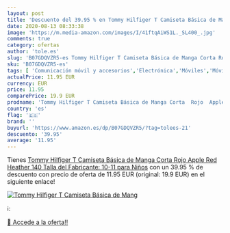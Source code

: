 ```yaml
---
layout: post
title: 'Descuento del 39.95 % en Tommy Hilfiger T Camiseta Básica de Mang'
date: 2020-08-13 08:33:38
image: 'https://m.media-amazon.com/images/I/41ftqAiWS1L._SL400_.jpg'
comments: true
category: ofertas
author: 'tole.es'
slug: 'B07GDQVZR5-es Tommy Hilfiger T Camiseta Básica de Manga Corta Rojo Apple...'
sku: 'B07GDQVZR5-es'
tags: [ 'Comunicación móvil y accesorios','Electrónica','Móviles','Móviles y smartphones libres','apple', ]
actualPrice: 11.95 EUR
currency: EUR
price: 11.95
comparePrice: 19.9 EUR
prodname: 'Tommy Hilfiger T Camiseta Básica de Manga Corta  Rojo  Apple Red Heather   140  Talla del Fabricante: 10-11  para Niños'
country: 'es'
flag: '🇪🇸'
brand: ''
buyurl: 'https://www.amazon.es/dp/B07GDQVZR5/?tag=tolees-21'
descuento: '39.95'
average: '11.95'
---
```


Tienes [Tommy Hilfiger T Camiseta Básica de Manga Corta  Rojo  Apple Red Heather   140  Talla del Fabricante: 10-11  para Niños](https://www.amazon.es/dp/B07GDQVZR5/?tag=tolees-21) con un 39.95 % de descuento con precio de oferta de 11.95 EUR (original: 19.9 EUR) en el siguiente enlace!

[![Tommy Hilfiger T Camiseta Básica de Mang](https://m.media-amazon.com/images/I/41ftqAiWS1L._SL400_.jpg)](https://www.amazon.es/dp/B07GDQVZR5/?tag=tolees-21)

ℹ️:


[🛒 Accede a la oferta!!](https://www.amazon.es/dp/B07GDQVZR5/?tag=tolees-21)
